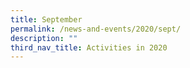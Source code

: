 ```yaml
---
title: September
permalink: /news-and-events/2020/sept/
description: ""
third_nav_title: Activities in 2020
---
```

